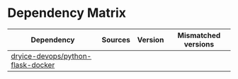 # Dependency Matrix

Dependency | Sources | Version | Mismatched versions
---------- | ------- | ------- | -------------------
[dryice-devops/python-flask-docker](https://github.com/dryice-devops/python-flask-docker.git) |  | []() | 
